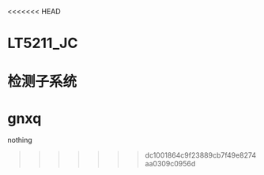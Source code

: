 <<<<<<< HEAD
# LT5211_JC
检测子系统
=======
# gnxq
nothing
>>>>>>> dc1001864c9f23889cb7f49e8274aa0309c0956d
